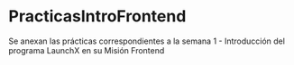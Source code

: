 # PracticasIntroFrontend
Se anexan las prácticas correspondientes a la semana 1 - Introducción del programa LaunchX en su Misión Frontend
